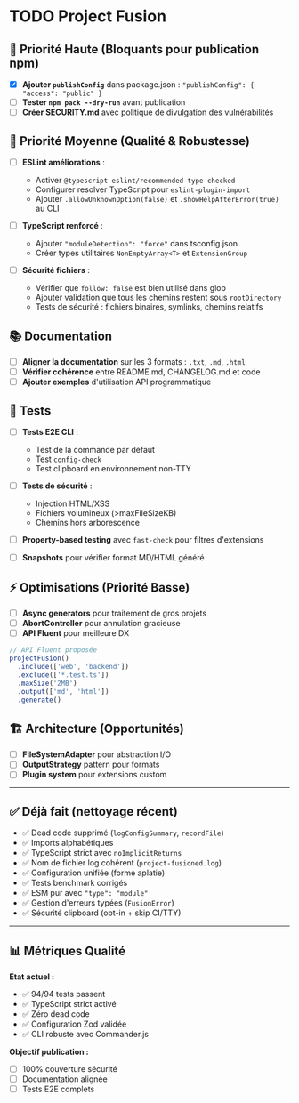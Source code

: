 # TODO Project Fusion

## 🚨 Priorité Haute (Bloquants pour publication npm)

- [x] **Ajouter `publishConfig`** dans package.json : `"publishConfig": { "access": "public" }`
- [ ] **Tester `npm pack --dry-run`** avant publication
- [ ] **Créer SECURITY.md** avec politique de divulgation des vulnérabilités

## 🔧 Priorité Moyenne (Qualité & Robustesse)

- [ ] **ESLint améliorations** :
  - Activer `@typescript-eslint/recommended-type-checked`
  - Configurer resolver TypeScript pour `eslint-plugin-import`
  - Ajouter `.allowUnknownOption(false)` et `.showHelpAfterError(true)` au CLI

- [ ] **TypeScript renforcé** :
  - Ajouter `"moduleDetection": "force"` dans tsconfig.json
  - Créer types utilitaires `NonEmptyArray<T>` et `ExtensionGroup`

- [ ] **Sécurité fichiers** :
  - Vérifier que `follow: false` est bien utilisé dans glob
  - Ajouter validation que tous les chemins restent sous `rootDirectory`
  - Tests de sécurité : fichiers binaires, symlinks, chemins relatifs

## 📚 Documentation

- [ ] **Aligner la documentation** sur les 3 formats : `.txt`, `.md`, `.html`
- [ ] **Vérifier cohérence** entre README.md, CHANGELOG.md et code
- [ ] **Ajouter exemples** d'utilisation API programmatique

## 🧪 Tests

- [ ] **Tests E2E CLI** :
  - Test de la commande par défaut
  - Test `config-check`
  - Test clipboard en environnement non-TTY

- [ ] **Tests de sécurité** :
  - Injection HTML/XSS
  - Fichiers volumineux (>maxFileSizeKB)
  - Chemins hors arborescence

- [ ] **Property-based testing** avec `fast-check` pour filtres d'extensions
- [ ] **Snapshots** pour vérifier format MD/HTML généré

## ⚡ Optimisations (Priorité Basse)

- [ ] **Async generators** pour traitement de gros projets
- [ ] **AbortController** pour annulation gracieuse
- [ ] **API Fluent** pour meilleure DX

```javascript
// API Fluent proposée
projectFusion()
  .include(['web', 'backend'])
  .exclude(['*.test.ts'])
  .maxSize('2MB')
  .output(['md', 'html'])
  .generate()
```

## 🏗️ Architecture (Opportunités)

- [ ] **FileSystemAdapter** pour abstraction I/O
- [ ] **OutputStrategy** pattern pour formats
- [ ] **Plugin system** pour extensions custom

---

## ✅ Déjà fait (nettoyage récent)

- ✅ Dead code supprimé (`logConfigSummary`, `recordFile`)
- ✅ Imports alphabétiques
- ✅ TypeScript strict avec `noImplicitReturns`
- ✅ Nom de fichier log cohérent (`project-fusioned.log`)
- ✅ Configuration unifiée (forme aplatie)
- ✅ Tests benchmark corrigés
- ✅ ESM pur avec `"type": "module"`
- ✅ Gestion d'erreurs typées (`FusionError`)
- ✅ Sécurité clipboard (opt-in + skip CI/TTY)

---

## 📊 Métriques Qualité

**État actuel :**
- ✅ 94/94 tests passent
- ✅ TypeScript strict activé
- ✅ Zéro dead code
- ✅ Configuration Zod validée
- ✅ CLI robuste avec Commander.js

**Objectif publication :**
- [ ] 100% couverture sécurité
- [ ] Documentation alignée
- [ ] Tests E2E complets